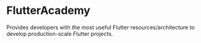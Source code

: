 # FlutterAcademy
Provides developers with the most useful Flutter resources/architecture to develop production-scale Flutter projects.
